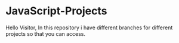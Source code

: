# JavaScript-Projects
Hello Visitor, In this repository i have different branches for different projects so that you can access.
